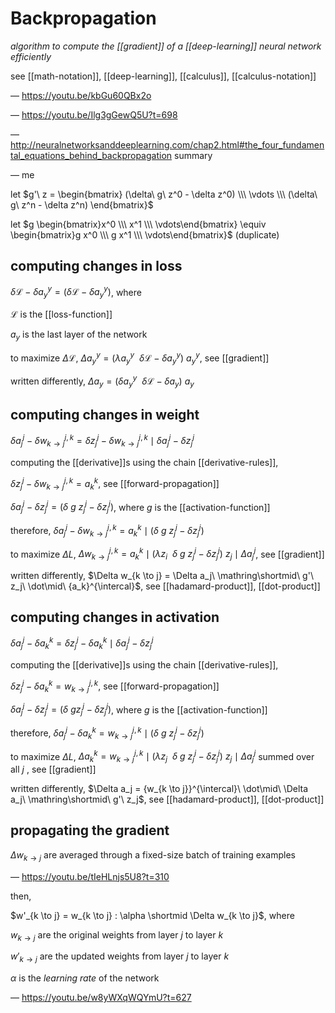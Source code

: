# Backpropagation

_algorithm to compute the [[gradient]] of a [[deep-learning]] neural network efficiently_

see [[math-notation]], [[deep-learning]], [[calculus]], [[calculus-notation]]

&mdash; <https://youtu.be/kbGu60QBx2o>

&mdash; <https://youtu.be/Ilg3gGewQ5U?t=698>

&mdash; <http://neuralnetworksanddeeplearning.com/chap2.html#the_four_fundamental_equations_behind_backpropagation> summary

&mdash; me

let $g'\ z = \begin{bmatrix} (\delta\ g\ z^0 - \delta z^0) \\\ \vdots \\\ (\delta\ g\ z^n - \delta z^n) \end{bmatrix}$

let $g \begin{bmatrix}x^0 \\\ x^1 \\\ \vdots\end{bmatrix} \equiv \begin{bmatrix}g x^0 \\\ g x^1 \\\ \vdots\end{bmatrix}$ (duplicate)

## computing changes in loss

$\delta \mathcal L - \delta a_y^y = (\delta \mathcal L - \delta a_y^y)$, where

$\mathcal L$ is the [[loss-function]]

$a_y$ is the last layer of the network

to maximize $\Delta \mathcal L$, $\Delta a_y^y = (\lambda a_y^y\ \ \delta \mathcal L - \delta a_y^y)\ a_y^y$, see [[gradient]]

written differently, $\Delta a_y = (\delta a_y^y\ \ \delta \mathcal L - \delta a_y)\ a_y$

## computing changes in weight

$\delta a_j^j - \delta w_{k \to j}^{j, k} = \delta z_j^j - \delta w_{k \to j}^{j, k} \mid \delta a_j^j - \delta z_j^j$

computing the [[derivative]]s using the chain [[derivative-rules]],

$\delta z_j^j - \delta w_{k \to j}^{j, k} = a_k^k$, see [[forward-propagation]]

$\delta a_j^j - \delta z_j^j = (\delta\ g\ z_j^j - \delta z_j^j)$, where $g$ is the [[activation-function]]

therefore, $\delta a_j^j - \delta w_{k \to j}^{j, k} = a_k^k \mid (\delta\ g\ z_j^j - \delta z_j^j)$

to maximize $\Delta L$, $\Delta w_{k \to j}^{j, k} = a_k^k \mid (\lambda z_i\ \ \delta\ g\ z_j^j - \delta z_j^j)\ z_j \mid \Delta a_j^j$, see [[gradient]]

written differently, $\Delta w_{k \to j} = \Delta a_j\ \mathring\shortmid\ g'\ z_j\ \dot\mid\ {a_k}^{\intercal}$, see [[hadamard-product]], [[dot-product]]

## computing changes in activation

$\delta a_j^j - \delta a_k^k = \delta z_j^j - \delta a_k^k \mid \delta a_j^j - \delta z_j^j$

computing the [[derivative]]s using the chain [[derivative-rules]],

$\delta z_j^j - \delta a_k^k = w_{k \to j}^{j, k}$, see [[forward-propagation]]

$\delta a_j^j - \delta z_j^j = (\delta\ g z_j^j - \delta z_j^j)$, where $g$ is the [[activation-function]]

therefore, $\delta a_j^j - \delta a_k^k = w_{k \to j}^{j, k} \mid (\delta\ g\ z_j^j - \delta z_j^j)$

to maximize $\Delta L$, $\Delta a_k^k = w_{k \to j}^{j, k} \mid (\lambda z_j\ \ \delta\ g\ z_j^j - \delta z_j^j)\ z_j \mid \Delta a_j^j$ summed over all $j$ , see [[gradient]]

written differently, $\Delta a_j = {w_{k \to j}}^{\intercal}\ \dot\mid\ \Delta a_j\ \mathring\shortmid\ g'\ z_j$, see [[hadamard-product]], [[dot-product]]

## propagating the gradient

$\Delta w_{k \to j}$ are averaged through a fixed-size batch of training examples

&mdash; <https://youtu.be/tIeHLnjs5U8?t=310>

then,

$w'_{k \to j} = w_{k \to j} : \alpha \shortmid \Delta w_{k \to j}$, where

$w_{k \to j}$ are the original weights from layer $j$ to layer $k$

$w'_{k \to j}$ are the updated weights from layer $j$ to layer $k$

$\alpha$ is the _learning rate_ of the network

&mdash; <https://youtu.be/w8yWXqWQYmU?t=627>
